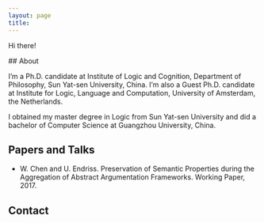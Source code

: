 ```yaml
---
layout: page
title: 
---
```


<p class="message">
  Hi there!
</p>
## About

I’m a Ph.D. candidate at Institute of Logic and Cognition, Department of Philosophy, Sun Yat-sen University, China. I’m also a Guest Ph.D. candidate at Institute for Logic, Language and Computation, University of Amsterdam, the Netherlands.

I obtained my master degree in Logic from Sun Yat-sen University and did a bachelor of Computer Science at Guangzhou University, China.

## Papers and Talks
* W. Chen and U. Endriss. Preservation of Semantic Properties during the Aggregation of Abstract Argumentation Frameworks. Working Paper, 2017.

## Contact

